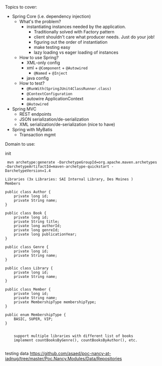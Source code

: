 Topics to cover:

* Spring Core (i.e. dependency injection)
  * What's the problem?
  	 * instantiating instances needed by the application.
  	    * Traditionally solved with Factory pattern
	  	* client shouldn't care what producer needs. Just do your job!
	  	* figuring out the order of instantiation
	  	* make testing easy 
	  	* lazy loading vs eager loading of instances 
  * How to use Spring?
    * XML-only config
    * xml + `@Component` + `@Autowired`
        * `@Named` + `@Inject`
    * java config
  * How to test? 
  	 * `@RunWith(SpringJUnit4ClassRunner.class)`
  	 * `@ContextConfiguration`
  	 * autowire ApplicationContext 
  	 * `@Autowired` 
* Spring MVC
    * REST endpoints
    * JSON serialization/de-serialization
    * XML serialization/de-serialization (nice to have)
* Spring with MyBatis 
    * Transaction mgmt 


Domain to use: 

init 
```
 mvn archetype:generate -DarchetypeGroupId=org.apache.maven.archetypes -DarchetypeArtifactId=maven-archetype-quickstart -DarchetypeVersion=1.4
```

```
Libraries (3x Libraries: SAI Internal Library, Des Moines )
Members

public class Author {
    private long id;
    private String name;
}

public class Book {
    private long id;
    private String title;
    private long authorId;
    private long genreId;
    private long publicationYear;
}

public class Genre {
    private long id;
    private String name;
}

public class Library {
    private long id;
    private String name;
}

public class Member {
    private long id;
    private String name;
    private MembershipType membershipType;
}

public enum MembershipType {
    BASIC, SUPER, VIP;
}


    support multiple libraries with different list of books
    implement countBooksByGenre(), countBooksByAuthor(), etc. 
    
```
testing data https://github.com/asaed/poc-nancy-at-iadnug/tree/master/Poc.Nancy.Modules/Data/Repositories

